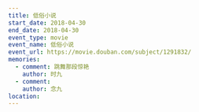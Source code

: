 ```yaml
---
title: 低俗小说
start_date: 2018-04-30
end_date: 2018-04-30
event_type: movie
event_name: 低俗小说
event_url: https://movie.douban.com/subject/1291832/
memories:
  - comment: 跳舞那段惊艳
    author: 时九
  - comment: 
    author: 念九  
location: 
---
```

